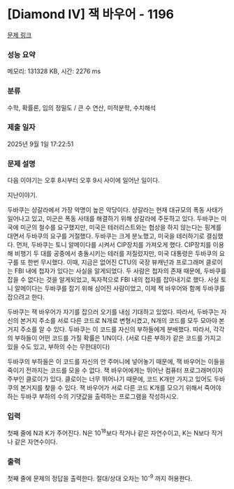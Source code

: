# [Diamond IV] 잭 바우어 - 1196 

[문제 링크](https://www.acmicpc.net/problem/1196) 

### 성능 요약

메모리: 131328 KB, 시간: 2276 ms

### 분류

수학, 확률론, 임의 정밀도 / 큰 수 연산, 미적분학, 수치해석

### 제출 일자

2025년 9월 1일 17:22:51

### 문제 설명

<p>다음 이야기는 오후 8시부터 오후 9시 사이에 일어난 일이다.</p>

<p>지난이야기.</p>

<p>두바쿠는 샹갈라에서 가장 악명이 높은 악당이다. 샹갈라는 현재 대규모의 폭동 사태가 일어나고 있고, 미군은 폭동 사태를 해결하기 위해 샹갈라에 주둔하고 있다. 두바쿠는 미국에 미군의 철수를 요구했지만, 미국은 테러리스트와는 협상을 하지 않는다는 핑계를 대면서 두바쿠의 요구를 거절했다. 두바쿠는 크게 분노했고, 미국을 테러하기로 결심했다. 먼저, 두바쿠는 토니 알메이다를 시켜서 CIP장치를 가져오게 했다. CIP장치를 이용해 비행기 두 대를 공중에서 충돌시키는 테러를 저질렀지만, 미국 대통령은 두바쿠의 요구를 또 한번 무시했다. 이때, 지금은 없어진 CTU의 국장 뷰캐넌과 프로그래머 클로이는 FBI 내에 첩자가 있다는 사실을 알게되었다. 두 사람은 첩자의 존재 때문에, 두바쿠를 잡을 수 없다는 것을 알게되었고, 독자적으로 FBI 내의 첩자를 잡아내기로 했다. 사실 토니 알메이다는 두바쿠를 잡기 위해 심어진 사람이었고, 이제 잭 바우어와 함께 두바쿠를 잡으려고 한다.</p>

<p>두바쿠는 잭 바우어가 자기를 잡으러 오기를 내심 기대하고 있었다. 따라서, 두바쿠는 자신의 본거지 주소를 서로 다른 코드로 N개로 변형시켰고, N개의 코드를 모두 모아야 본거지 주소를 알 수 있다. 두바쿠는 이 코드를 자신의 부하들에게 분배했다. 따라서, 각각의 부하들이 어떤 코드를 가질 확률은 1/N이다. (서로 다른 부하가 같은 코드를 가지고 있을 수도 있고, 부하의 수는 무한대이다)</p>

<p>두바쿠의 부하들은 이 코드를 자신의 안 주머니에 넣어놓기 때문에, 잭 바우어는 이들을 죽이기 전까지는 코드를 모을 수 없다. 잭 바우어에게는 뛰어난 컴퓨터 프로그래머이자 주부인 클로이가 있다. 클로이는 너무 뛰어나기 때문에, 코드 K개만 가지고 있어도 두바쿠의 본거지를 찾을 수 있다. 잭 바우어가 서로 다른 코드 K개를 모으기 위해서 죽어야 하는 두바쿠 부하의 수의 기댓값을 출력하는 프로그램을 작성하시오.</p>

### 입력 

 <p>첫째 줄에 N과 K가 주어진다. N은 10<sup>18</sup>보다 작거나 같은 자연수이고, K는 N보다 작거나 같은 자연수이다.</p>

### 출력 

 <p>첫째 줄에 문제의 정답을 출력한다. 절대/상대 오차는 10<sup>-9</sup> 까지 허용한다.</p>

